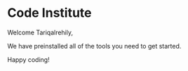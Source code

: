 # Code Institute

Welcome Tariqalrehily,

We have preinstalled all of the tools you need to get started.

Happy coding!